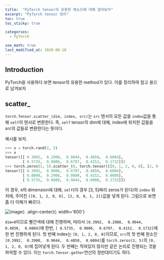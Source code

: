 ```yaml
---
title:  "PyTorch tensor의 유용한 메소드에 대해 알아보자"
excerpt: "PyTorch tensor 정리"
toc: true
toc_sticky: true

categories:
  - PyTorch

use_math: true
last_modified_at: 2020-08-18
---
```


## Introduction

PyTorch을 사용하다 보면 tensor의 유용한 method가 있다.
이를 정리하여 참고 용으로 남겨보자

## scatter_

`torch.Tensor.scatter_(dim, index, src)`는 `src` 텐서의 모든 값을 `index`값을 통해 `self`의 텐서로 변환한다. 즉, `self` tensor의 dim에 대해, index에 위치한 값들을 src의 값들로 변환한다는 뜻이다.

예시를 보자.

```python
>>> x = torch.rand(2, 5)
>>> x
tensor([[ 0.3992,  0.2908,  0.9044,  0.4850,  0.6004],
        [ 0.5735,  0.9006,  0.6797,  0.4152,  0.1732]])
>>> torch.zeros(3, 5).scatter_(0, torch.tensor([[0, 1, 2, 0, 0], [2, 0, 0, 1, 2]]), x)
tensor([[ 0.3992,  0.9006,  0.6797,  0.4850,  0.6004],
        [ 0.0000,  0.2908,  0.0000,  0.4152,  0.0000],
        [ 0.5735,  0.0000,  0.9044,  0.0000,  0.1732]])
```

이 경우, `0`의 dimension에 대해, `self`(이 경우 [3, 5]짜리 zeros가 된다)의 `index` 위치에, 주어진 `[[0, 1, 2, 0, 0], [2, 0, 0, 1, 2]]`값을 넣게 된다. 그림으로 보면 좀 더 이해가 빠르다.


![image](https://user-images.githubusercontent.com/47516855/90478303-efd7cd80-e167-11ea-90c4-cab8b102dd08.png){: .align-center}{: width='600'}

`dim=0`이므로 빨간색에 대해 진행하며, 따라서 `[0.3992,  0.2908,  0.9044,  0.4850,  0.6004]`에 한번,
`[ 0.5735,  0.9006,  0.6797,  0.4152,  0.1732]`에 한 번 진행하게 된다.
첫 번째 index는 `[0, 1, 2, 0, 0]`이므로, `src`의 첫 번째 원소인 `[0.3992,  0.2908,  0.9044,  0.4850,  0.6004]`를 `torch.zeros(3, 5)`의 `[0, 1, 2, 0, 0]`에 집어넣게 된다. 두 번째는 적혀있지 않지만 같은 논리로 진행되는 것을 파악할 수 있다. 이는 `torch.Tensor.gather`연산의 정반대이기도 하다.


